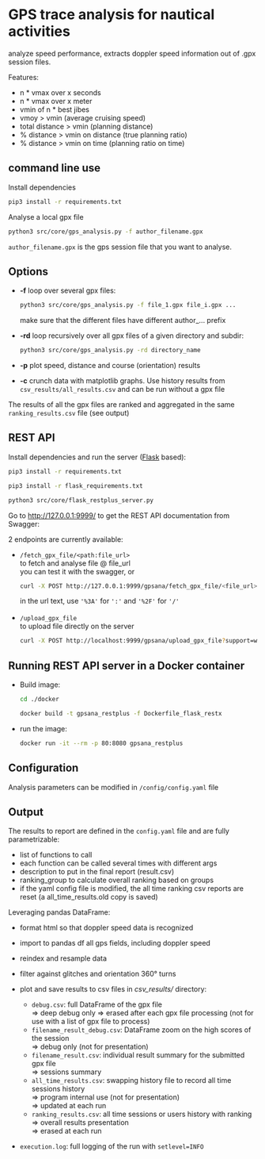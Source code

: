 # GPS trace analysis for nautical activities 

analyze speed performance, extracts doppler speed information out of .gpx session files.

Features:
- n * vmax over x seconds
- n * vmax over x meter
- vmin of n * best jibes
- vmoy > vmin (average cruising speed)
- total distance > vmin (planning distance)
- % distance > vmin on distance (true planning ratio)
- % distance > vmin on time (planning ratio on time)

## command line use

Install dependencies

```bash
pip3 install -r requirements.txt
```
Analyse a local gpx file

```bash
python3 src/core/gps_analysis.py -f author_filename.gpx
```

`author_filename.gpx` is the gps session file that you want to analyse.

## Options

- **-f** loop over several gpx files:

    ```bash
    python3 src/core/gps_analysis.py -f file_1.gpx file_i.gpx ...
    ```

    make sure that the different files have different author_... prefix 


- **-rd** loop recursively over all gpx files of a given directory and subdir:
    
    ```bash
    python3 src/core/gps_analysis.py -rd directory_name
    ```

- **-p** plot speed, distance and course (orientation) results
- **-c** crunch data with matplotlib graphs. Use history results from `csv_results/all_results.csv` and can be run without a gpx file 


The results of all the gpx files are ranked and aggregated in the same `ranking_results.csv` file (see output)

## REST API

Install dependencies and run the server ([Flask](https://flask.palletsprojects.com/) based):

```bash
pip3 install -r requirements.txt

pip3 install -r flask_requirements.txt

python3 src/core/flask_restplus_server.py
```

Go to http://127.0.0.1:9999/ to get the REST API documentation from Swagger:

2 endpoints are currently available:
- ```/fetch_gpx_file/<path:file_url>```<br>
to fetch and analyse file @ file_url<br>
you can test it with the swagger, or 
    ```bash 
    curl -X POST http://127.0.0.1:9999/gpsana/fetch_gpx_file/<file_url>?support=windsurf -H 'accept: application/json'
    ```
    in the url text, use `'%3A'` for `':'` and `'%2F'` for `'/'`<br/><br/>
- ```/upload_gpx_file```<br>
to upload file directly on the server<br>
    ```bash
    curl -X POST http://localhost:9999/gpsana/upload_gpx_file?support=windsurf -H "accept: application/json" -F "file=@<file_path>"
    ```

## Running REST API server in a Docker container

- Build image:
    ```bash
    cd ./docker

    docker build -t gpsana_restplus -f Dockerfile_flask_restx 
    ```

- run the image:
    ```bash
    docker run -it --rm -p 80:8080 gpsana_restplus
    ```

## Configuration

Analysis parameters can be modified in `/config/config.yaml` file 

## Output

The results to report are defined in the `config.yaml` file and are fully parametrizable:
- list of functions to call
- each function can be called several times with different args
- description to put in the final report (result.csv)
- ranking_group to calculate overall ranking based on groups
- if the yaml config file is modified, the all time ranking csv reports are reset (a all_time_results.old copy is saved)
 
Leveraging pandas DataFrame:
- format html so that doppler speed data is recognized  
- import to pandas df all gps fields, including doppler speed  
- reindex and resample data
- filter against glitches and orientation 360° turns  
- plot and save results to csv files in *csv_results/* directory:

    * `debug.csv`: full DataFrame of the gpx file<br>
        => deep debug only
        => erased after each gpx file processing (not for use with a list of gpx file to process)
    * `filename_result_debug.csv`: DataFrame zoom on the high scores of the session<br>
        => debug only (not for presentation) <br>
    * `filename_result.csv`: individual result summary for the submitted gpx file<br>
        => sessions summary <br>
    * `all_time_results.csv`: swapping history file to record all time sessions history<br>
        => program internal use (not for presentation) <br>
        => updated at each run
    * `ranking_results.csv`: all time sessions or users history with ranking<br>
        => overall results presentation<br>
        => erased at each run <br>
        
 - `execution.log`: full logging of the run with `setlevel=INFO` 
       

